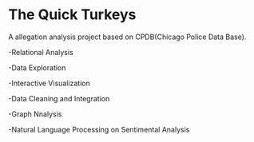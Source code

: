 # The Quick Turkeys
 
A allegation analysis project based on CPDB(Chicago Police Data Base).

-Relational Analysis

-Data Exploration

-Interactive Visualization

-Data Cleaning and Integration

-Graph Nnalysis

-Natural Language Processing on Sentimental Analysis

